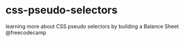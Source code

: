 # css-pseudo-selectors
learning more about CSS pseudo selectors by building a Balance Sheet @freecodecamp
